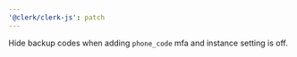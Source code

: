 ```yaml
---
'@clerk/clerk-js': patch
---
```


Hide backup codes when adding `phone_code` mfa and instance setting is off.
